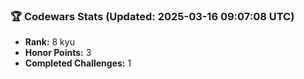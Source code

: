 ### 🏆 Codewars Stats (Updated: 2025-03-16 09:07:08 UTC)

- **Rank:** 8 kyu
- **Honor Points:** 3
- **Completed Challenges:** 1
